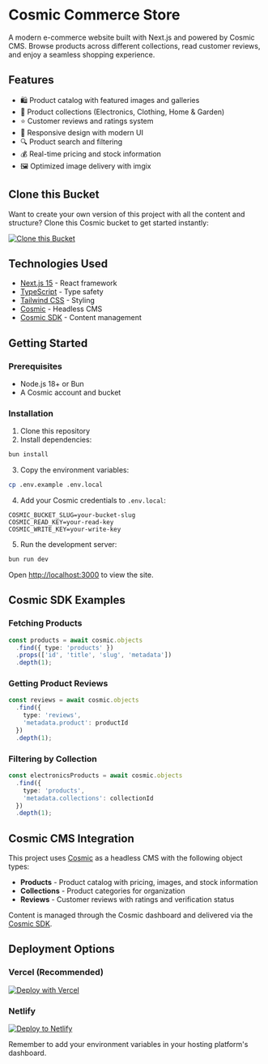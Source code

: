 <!-- README_START -->
# Cosmic Commerce Store

A modern e-commerce website built with Next.js and powered by Cosmic CMS. Browse products across different collections, read customer reviews, and enjoy a seamless shopping experience.

## Features

- 🛍️ Product catalog with featured images and galleries
- 📂 Product collections (Electronics, Clothing, Home & Garden)
- ⭐ Customer reviews and ratings system
- 📱 Responsive design with modern UI
- 🔍 Product search and filtering
- 💰 Real-time pricing and stock information
- 🖼️ Optimized image delivery with imgix

## Clone this Bucket

Want to create your own version of this project with all the content and structure? Clone this Cosmic bucket to get started instantly:

[![Clone this Bucket](https://img.shields.io/badge/Clone%20this%20Bucket-4F46E5?style=for-the-badge&logo=cosmic&logoColor=white)](http://localhost:3040/projects/new?clone_bucket=test-ecommerce-production)

## Technologies Used

- [Next.js 15](https://nextjs.org/) - React framework
- [TypeScript](https://www.typescriptlang.org/) - Type safety
- [Tailwind CSS](https://tailwindcss.com/) - Styling
- [Cosmic](https://www.cosmicjs.com) - Headless CMS
- [Cosmic SDK](https://www.cosmicjs.com/docs) - Content management

## Getting Started

### Prerequisites

- Node.js 18+ or Bun
- A Cosmic account and bucket

### Installation

1. Clone this repository
2. Install dependencies:
```bash
bun install
```

3. Copy the environment variables:
```bash
cp .env.example .env.local
```

4. Add your Cosmic credentials to `.env.local`:
```
COSMIC_BUCKET_SLUG=your-bucket-slug
COSMIC_READ_KEY=your-read-key
COSMIC_WRITE_KEY=your-write-key
```

5. Run the development server:
```bash
bun run dev
```

Open [http://localhost:3000](http://localhost:3000) to view the site.

## Cosmic SDK Examples

### Fetching Products
```typescript
const products = await cosmic.objects
  .find({ type: 'products' })
  .props(['id', 'title', 'slug', 'metadata'])
  .depth(1);
```

### Getting Product Reviews
```typescript
const reviews = await cosmic.objects
  .find({ 
    type: 'reviews',
    'metadata.product': productId 
  })
  .depth(1);
```

### Filtering by Collection
```typescript
const electronicsProducts = await cosmic.objects
  .find({ 
    type: 'products',
    'metadata.collections': collectionId 
  })
  .depth(1);
```

## Cosmic CMS Integration

This project uses [Cosmic](https://www.cosmicjs.com) as a headless CMS with the following object types:

- **Products** - Product catalog with pricing, images, and stock information
- **Collections** - Product categories for organization
- **Reviews** - Customer reviews with ratings and verification status

Content is managed through the Cosmic dashboard and delivered via the [Cosmic SDK](https://www.cosmicjs.com/docs).

## Deployment Options

### Vercel (Recommended)
[![Deploy with Vercel](https://vercel.com/button)](https://vercel.com/new)

### Netlify
[![Deploy to Netlify](https://www.netlify.com/img/deploy/button.svg)](https://app.netlify.com/start)

Remember to add your environment variables in your hosting platform's dashboard.
<!-- README_END -->